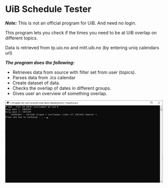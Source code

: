 # UiB Schedule Tester

***Note:*** This is not an official program for UiB. And need no login.

This program lets you check if the times you need to be at UiB overlap on different topics.

Data is retrieved from tp.uio.no and mitt.uib.no (by entering uniq calendars url)

***The program does the following:***
- Retrieves data from source with filter set from user (topics).
- Parses data from .ics calendar
- Create dataset of data.
- Checks the overlap of dates in different groups.
- Gives user an overview of something overlap.

![UiBScheduleTester](Screenshots/screen.png)

